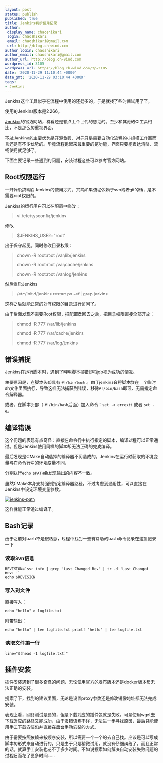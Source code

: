 ```yaml
---
layout: post
status: publish
published: true
title: Jenkins初步使用记录
author:
 display_name: chaoshikari
 login: chaoshikari
 email: chaoshikari@gmail.com
 url: http://blog.ch-wind.com
author_login: chaoshikari
author_email: chaoshikari@gmail.com
author_url: http://blog.ch-wind.com
wordpress_id: 3105
wordpress_url: https://blog.ch-wind.com/?p=3105
date: '2020-11-29 11:10:44 +0000'
date_gmt: '2020-11-29 03:10:44 +0000'
tags:
- Jenkins
---
```

Jenkins这个工具似乎在流程中使用的还挺多的，于是就找了些时间试用了下。


使用的Jenkins版本是2.266。


[Jenkins](https://www.jenkins.io/)的官方网站，初看还是有点上个世代的感觉的。至少和其他的CI工具相比，不是那么的重视界面。


不过Jenkins的主要优势是开源免费，对于只是需要自动化流程的小规模工作室而言还是有不少优势的。毕竟流程跑起来最重要的是功能，界面只要能表达清晰、流畅使用就足够了。


下面主要记录一些遇到的问题，安装过程这些可以参考官方网站。


## Root权限运行


一开始没搞明白Jenkins的使用方式，其实如果流程依赖于svn或者git的话，是不需要root权限的。


Jenkins的运行用户可以在配置中修改：



> vi /etc/sysconfig/jenkins
> 
> 


修改



> $JENKINS_USER="root"
> 
> 


出于保守起见，同时修改目录权限：



> chown -R root:root /var/lib/jenkins
> 
> 
> chown -R root:root /var/cache/jenkins
> 
> 
> chown -R root:root /var/log/jenkins
> 
> 


然后重启Jenkins



> /etc/init.d/jenkins restart ps -ef | grep jenkins
> 
> 


这样之后就能正常的对有权限的目录进行访问了。


由于后面发现不需要Root权限，把配置改回去之后，把目录权限直接全部开放：



> chmod -R 777 /var/lib/jenkins
> 
> 
> chmod -R 777 /var/cache/jenkins
> 
> 
> chmod -R 777 /var/log/jenkins
> 
> 


## 错误捕捉


Jenkins在运行脚本时，遇到了明明脚本报错却将job视为成功的情况。


主要原因是，在脚本头部具有 `#!/bin/bash` 。由于jenkins会将脚本放在一个临时sh文件里面执行，导致这样无法捕获到错误，移除`#!/bin/bash`即可，无需指定命令解释器。


或者，在脚本头部（ `#!/bin/bash`后面）加入命令：`set -o errexit` 或者 `set -e`。


## 编译错误


这个问题的表现有点奇怪：直接在命令行中执行指定的脚本，编译过程可以正常通过。但是Jenkins使用同样的脚本却无法正确的完成编译。


最后发现是CMake自动选择的编译器不同造成的，Jenkins在运行时获取的环境变量与在命令行中的环境变量不同。


分别执行`echo $PATH`会发现输出的内容不一致。


虽然CMake本身支持强制指定编译器路径，不过考虑到通用性，可以直接在Jenkins中设定环境变量参数。


[![jenkins-path](https://blog.ch-wind.com/wp-content/uploads/2020/11/image.png)](https://blog.ch-wind.com/wp-content/uploads/2020/11/image.png)


这样就能正常通过编译了。


## Bash记录


由于之前对bash不是很熟悉，过程中找到一些有帮助的bash命令记录在这里记录一下


### 读取Svn信息



```
REVISION=`svn info | grep 'Last Changed Rev' | tr -d 'Last Changed Rev: '`
echo $REVISION
```

### 写入到文件


直接写入：



```
echo "hello" > logfile.txt
```

附带输出：



```
echo "hello" | tee logfile.txt printf "hello" | tee logfile.txt
```

### 读取文件第一行



```
line="$(head -1 logfile.txt)"
```

## 插件安装


插件安装遇到了很多奇怪的问题，无论使用官方的发布版本还是docker版本都无法正确的安装。


搜索了下，找到的建议里面，无论是设置proxy参数还是修改镜像地址都无法完成安装。


表现上看，网络测试是通的，但是下载对应的插件包就是失败。可是使用wget去下载对应的路径又能成功，由于报错语焉不详，无法进一步寻找原因，最后只能使用手工下载安装包并直接在后台手动安装的方式。


由于需要按照依赖来按顺序安装，所以需要一个一个的去自己找。应该是可以写成脚本的形式来自动进行的，只是由于只是稍微试用，就没有仔细纠结了。而且正常的话，就算手工安装也花不了多少时间。不如说搜索如何解决自动安装失败问题的过程反而花了更多时间……


